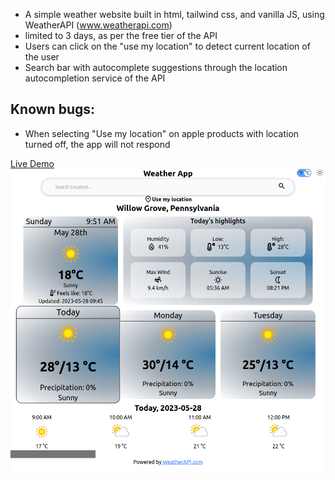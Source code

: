 -   A simple weather website built in html, tailwind css, and vanilla JS, using WeatherAPI (www.weatherapi.com)
-   limited to 3 days, as per the free tier of the API
-   Users can click on the "use my location" to detect current location of the user
-   Search bar with autocomplete suggestions through the location autocompletion service of the API
## Known bugs:
- When selecting "Use my location" on apple products with location turned off, the app will not respond

[Live Demo](https://razm123.github.io/Weather-App/)
[![Preview](images/preview.png)](https://razm123.github.io/Weather-App/)

